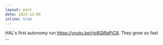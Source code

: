 ```yaml
---
layout: post
date: 2022-12-06
inline: true
---
```


HAL's first autonomy run <https://youtu.be/rlo8QWaPiC8>. They grow so fast ...